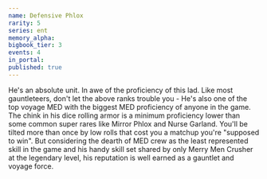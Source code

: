 ```yaml
---
name: Defensive Phlox
rarity: 5
series: ent
memory_alpha:
bigbook_tier: 3
events: 4
in_portal:
published: true
---
```


He's an absolute unit. In awe of the proficiency of this lad. Like most gauntleteers, don't let the above ranks trouble you - He's also one of the top voyage MED with the biggest MED proficiency of anyone in the game. The chink in his dice rolling armor is a minimum proficiency lower than some common super rares like Mirror Phlox and Nurse Garland. You'll be tilted more than once by low rolls that cost you a matchup you're "supposed to win". But considering the dearth of MED crew as the least represented skill in the game and his handy skill set shared by only Merry Men Crusher at the legendary level, his reputation is well earned as a gauntlet and voyage force.
